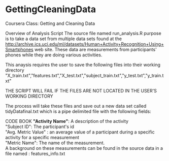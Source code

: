 GettingCleaningData
===================

Coursera Class: Getting and Cleaning Data

Overview of Analysis Script
The source file named run_analysis.R purpose is to take a data set from multiple data sets found at the 
http://archive.ics.uci.edu/ml/datasets/Human+Activity+Recognition+Using+Smartphones web site. These data are measurements from participants'
phones while they are doing various activities. 

This anaysis requires the user to save the following files into their working directory
"X_train.txt","features.txt","X_test.txt","subject_train.txt","y_test.txt","y_train.txt"

THE SCRIPT WILL FAIL IF THE FILES ARE NOT LOCATED IN THE USER'S WORKING DIRECTORY

The process will take these files and save out a new data set called tidyDatafinal.txt which is a pipe delimited file 
with the following fields:

CODE BOOK
<b>"Activity Name"</b>: A description of the activity <br/>
"Subject ID": The participant's id  <br/>
"Avg. Metric Value" : an average value of a participant during a specific activity for a specific measurement  <br/>
"Metric Name":  The name of the measurement.  <br/>
A background on these measurements can be found in the source data in a file named : features_info.txt

